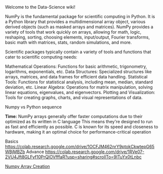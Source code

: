 Welcome to the Data-Science wiki!

NumPy is the fundamental package for scientific computing in Python. It is a Python library that provides a multidimensional array object, various derived objects (such as masked arrays and matrices). NumPy provides a variety of tools that work quickly on arrays, allowing for math, logic, reshaping, sorting, choosing elements, input/output, Fourier transforms, basic math with matrices, stats, random simulations, and more. 

Scientific packages typically contain a variety of tools and functions that cater to scientific computing needs:

Mathematical Operations: Functions for basic arithmetic, trigonometry, logarithms, exponentials, etc.
Data Structures: Specialized structures like arrays, matrices, and data frames for efficient data handling.
Statistical Tools: Functions for statistical analysis, including mean, median, standard deviation, etc.
Linear Algebra: Operations for matrix manipulation, solving linear equations, eigenvalues, and eigenvectors.
Plotting and Visualization: Tools for creating graphs, charts, and visual representations of data.

Numpy vs Python sequence

**Time:** NumPy arrays generally offer faster computations due to their optimized as its written in C language
This means they're designed to run as fast and efficiently as possible. C is known for its speed and closeness to hardware, making it an optimal choice for performance-critical operation

Basics https://colab.research.google.com/drive/1OCFJM462nrY9ptokCkwtepG65WBjMBZb
Advance https://colab.research.google.com/drive/1RVe07-2VU4Jft8GLFyf10PrQIOVfffaR?usp=sharing#scrollTo=9ITuYx0tLnbc

[Numpy Array Creation](https://towardsdatascience.com/here-are-30-ways-that-will-make-you-a-pro-at-creating-numpy-arrays-932b77d9a1eb)

